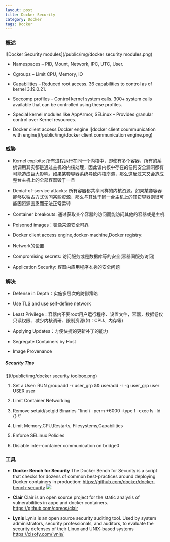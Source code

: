 ```yaml
---
layout: post
title: Docker Security
category: Docker
tags: Docker
---
```



### 概述
![Docker Security modules](/public/img/docker security modules.png)

 * Namespaces – PID, Mount, Network, IPC, UTC, User.

 * Cgroups – Limit CPU, Memory, IO

 * Capabilities – Reduced root access. 36 capabilities to control as of kernel 3.19.0.21.

 * Seccomp profiles – Control kernel system calls. 300+ system calls available that can be controlled using these profiles.

 * Special kernel modules like AppArmor, SELinux – Provides granular control over Kernel resources.

 * Docker client access Docker engine
   ![docker client coummunication with engine](/public/img/docker client communication engine.png)

### 威胁

* Kernel exploits: 所有进程运行在同一个内核中，即使有多个容器，所有的系统调用其实都是通过主机的内核处理，因此该内核中存在的任何安全漏洞都有可能造成巨大影响。如果某套容器系统导致内核崩溃，那么这反过来又会造成整台主机上的全部容器毁于一旦

* Denial-of-service attacks: 所有容器都共享同样的内核资源。如果某套容器能够以独占方式访问某些资源，那么与其处于同一台主机上的其它容器则很可能因资源匮乏而无法正常运转

* Container breakouts: 通过获取某个容器的访问而能访问其他的容器或是主机

* Poisoned images：镜像来源安全可靠

* Docker client access engine,docker-machine,Docker registry:

* Network的设置

* Compromising secrets: 访问服务或是数据库等的安全(容器间服务访问)

* Application Security: 容器内应用程序本身的安全问题

### 解决

* Defense in Depth：实施多层次的防御策略

* Use TLS and use self-define network

* Least Privilege：容器内不要root用户运行程序、设置文件，容器，数据卷仅只读权限、减少内核调研、限制资源(如：CPU、内存等)

* Applying Updates：方便快捷的更新补丁的能力

* Segregate Containers by Host

* Image Provenance

##### Security Tips

![](/public/img/docker security toolbox.png)

1. Set a User: RUN groupadd -r user_grp && useradd -r -g user_grp user USER user

2. Limit Container Networking

3. Remove setuid/setgid Binaries “find / -perm +6000 -type f -exec ls -ld {} \”

4. Limit Memory,CPU,Restarts, Filesystems,Capabilities

5. Enforce SELinux Policies

6. Disiable inter-container communication on bridge0


### 工具

* **Docker Bench for Security** The Docker Bench for Security is a script that checks for dozens of common best-practices around deploying Docker containers in production: https://github.com/docker/docker-bench-security
![](https://raw.githubusercontent.com/docker/docker-bench-security/master/benchmark_log.png)

* **Clair** Clair is an open source project for the static analysis of vulnerabilities in appc and docker containers.
https://github.com/coreos/clair

* **Lynis** Lynis is an open source security auditing tool. Used by system administrators, security professionals, and auditors, to evaluate the security defenses of their Linux and UNIX-based systems
https://cisofy.com/lynis/
